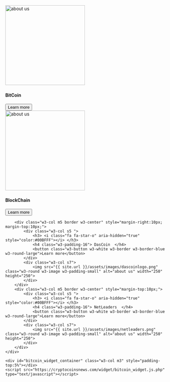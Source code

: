 <div class="w3-row w3-center" id="home">
    <div class="w3-col m9">
        <div class="w3-col m5 border w3-center" style="margin-right:10px;">
            <div class="w3-col s7">
                <img src="{{ site.url }}/assets/images/bitcoin.png" class="w3-round w3-image w3-padding-small" alt="about us" width="250" height="250">
            </div>
            <div class="w3-col s5 ">
                <h3> <i class="fa fa-star-o" aria-hidden="true" style="color:#00BFFF"></i>  </h3>
                <h4 class="w3-padding-16"> BitCoin  </h4>
                <button class="w3-button w3-white w3-border w3-border-blue w3-round-large">Learn more</button>
            </div>
        </div>
        <div class="w3-col m5 border w3-center">
            <div class="w3-col s7">
                <img src="{{ site.url }}/assets/images/blockchain.png" class="w3-round w3-image w3-padding-small" alt="about us" width="250" height="250">
            </div>
            <div class="w3-col s5 ">
                <h3> <i class="fa fa-star-o" aria-hidden="true" style="color:#00BFFF"></i>  </h3>
                <h4 class="w3-padding-16"> BlockChain  </h4>
                <button class="w3-button w3-white w3-border w3-border-blue w3-round-large">Learn more</button>
            </div>
        </div>

        <div class="w3-col m5 border w3-center" style="margin-right:10px; margin-top:10px;">
            <div class="w3-col s5 ">
                <h3> <i class="fa fa-star-o" aria-hidden="true" style="color:#00BFFF"></i> </h3>
                <h4 class="w3-padding-16"> DasCoin  </h4>
                <button class="w3-button w3-white w3-border w3-border-blue w3-round-large">Learn more</button>
            </div>
            <div class="w3-col s7">
                <img src="{{ site.url }}/assets/images/dascoinlogo.png" class="w3-round w3-image w3-padding-small" alt="about us" width="250" height="250">
            </div>
        </div>
        <div class="w3-col m5 border w3-center" style="margin-top:10px;">
            <div class="w3-col s5 ">
                <h3> <i class="fa fa-star-o" aria-hidden="true" style="color:#00BFFF"></i> </h3>
                <h4 class="w3-padding-16"> NetLeaders  </h4>
                <button class="w3-button w3-white w3-border w3-border-blue w3-round-large">Learn more</button>
            </div>
            <div class="w3-col s7">
                <img src="{{ site.url }}/assets/images/netleaders.png" class="w3-round w3-image w3-padding-small" alt="about us" width="250" height="250">
            </div>
        </div>
    </div>

    <div id="bitcoin_widget_container" class="w3-col m3" style="padding-top:5%"></div>
    <script src="https://cryptocoinsnews.com/widget/bitcoin_widget.js.php" type="text/javascript"></script>
</div>
